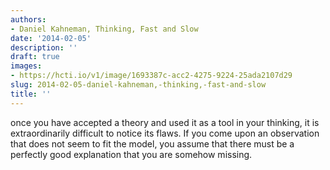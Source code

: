 ```yaml
---
authors:
- Daniel Kahneman, Thinking, Fast and Slow
date: '2014-02-05'
description: ''
draft: true
images:
- https://hcti.io/v1/image/1693387c-acc2-4275-9224-25ada2107d29
slug: 2014-02-05-daniel-kahneman,-thinking,-fast-and-slow
title: ''
---
```


once you have accepted a theory and used it as a tool in your thinking, it is extraordinarily difficult to notice its flaws. If you come upon an observation that does not seem to fit the model, you assume that there must be a perfectly good explanation that you are somehow missing.